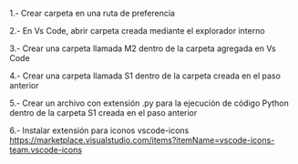 1.- Crear carpeta en una ruta de preferencia

2.- En Vs Code, abrir carpeta creada mediante el explorador interno

3.- Crear una carpeta llamada M2 dentro de la carpeta agregada en Vs Code

4.- Crear una carpeta llamada S1 dentro de la carpeta creada en el paso anterior

5.- Crear un archivo con extensión .py para la ejecución de código Python dentro de la carpeta S1 creada en el paso anterior

6.- Instalar extensión para iconos vscode-icons
https://marketplace.visualstudio.com/items?itemName=vscode-icons-team.vscode-icons